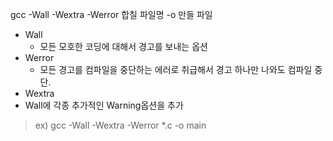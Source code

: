 gcc -Wall -Wextra -Werror 합칠 파일명 -o 만들 파일

- Wall
  - 모든 모호한 코딩에 대해서 경고를 보내는 옵션
- Werror
  - 모든 경고를 컴파일을 중단하는 에러로 취급해서 경고 하나만 나와도 컴파일 중단.
- Wextra
 - Wall에 각종 추가적인 Warning옵션을 추가

> ex) gcc -Wall -Wextra -Werror *.c -o main
